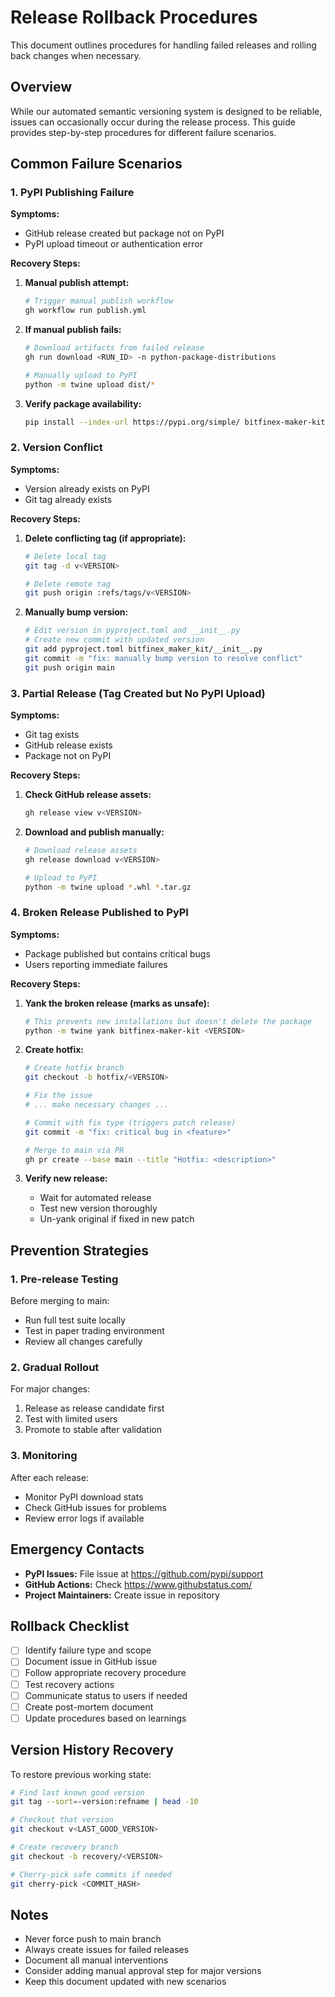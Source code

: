 # Release Rollback Procedures

This document outlines procedures for handling failed releases and rolling back changes when necessary.

## Overview

While our automated semantic versioning system is designed to be reliable, issues can occasionally occur during the release process. This guide provides step-by-step procedures for different failure scenarios.

## Common Failure Scenarios

### 1. PyPI Publishing Failure

**Symptoms:**
- GitHub release created but package not on PyPI
- PyPI upload timeout or authentication error

**Recovery Steps:**

1. **Manual publish attempt:**
   ```bash
   # Trigger manual publish workflow
   gh workflow run publish.yml
   ```

2. **If manual publish fails:**
   ```bash
   # Download artifacts from failed release
   gh run download <RUN_ID> -n python-package-distributions
   
   # Manually upload to PyPI
   python -m twine upload dist/*
   ```

3. **Verify package availability:**
   ```bash
   pip install --index-url https://pypi.org/simple/ bitfinex-maker-kit==<VERSION>
   ```

### 2. Version Conflict

**Symptoms:**
- Version already exists on PyPI
- Git tag already exists

**Recovery Steps:**

1. **Delete conflicting tag (if appropriate):**
   ```bash
   # Delete local tag
   git tag -d v<VERSION>
   
   # Delete remote tag
   git push origin :refs/tags/v<VERSION>
   ```

2. **Manually bump version:**
   ```bash
   # Edit version in pyproject.toml and __init__.py
   # Create new commit with updated version
   git add pyproject.toml bitfinex_maker_kit/__init__.py
   git commit -m "fix: manually bump version to resolve conflict"
   git push origin main
   ```

### 3. Partial Release (Tag Created but No PyPI Upload)

**Symptoms:**
- Git tag exists
- GitHub release exists
- Package not on PyPI

**Recovery Steps:**

1. **Check GitHub release assets:**
   ```bash
   gh release view v<VERSION>
   ```

2. **Download and publish manually:**
   ```bash
   # Download release assets
   gh release download v<VERSION>
   
   # Upload to PyPI
   python -m twine upload *.whl *.tar.gz
   ```

### 4. Broken Release Published to PyPI

**Symptoms:**
- Package published but contains critical bugs
- Users reporting immediate failures

**Recovery Steps:**

1. **Yank the broken release (marks as unsafe):**
   ```bash
   # This prevents new installations but doesn't delete the package
   python -m twine yank bitfinex-maker-kit <VERSION>
   ```

2. **Create hotfix:**
   ```bash
   # Create hotfix branch
   git checkout -b hotfix/<VERSION>
   
   # Fix the issue
   # ... make necessary changes ...
   
   # Commit with fix type (triggers patch release)
   git commit -m "fix: critical bug in <feature>"
   
   # Merge to main via PR
   gh pr create --base main --title "Hotfix: <description>"
   ```

3. **Verify new release:**
   - Wait for automated release
   - Test new version thoroughly
   - Un-yank original if fixed in new patch

## Prevention Strategies

### 1. Pre-release Testing

Before merging to main:
- Run full test suite locally
- Test in paper trading environment
- Review all changes carefully

### 2. Gradual Rollout

For major changes:
1. Release as release candidate first
2. Test with limited users
3. Promote to stable after validation

### 3. Monitoring

After each release:
- Monitor PyPI download stats
- Check GitHub issues for problems
- Review error logs if available

## Emergency Contacts

- **PyPI Issues:** File issue at https://github.com/pypi/support
- **GitHub Actions:** Check https://www.githubstatus.com/
- **Project Maintainers:** Create issue in repository

## Rollback Checklist

- [ ] Identify failure type and scope
- [ ] Document issue in GitHub issue
- [ ] Follow appropriate recovery procedure
- [ ] Test recovery actions
- [ ] Communicate status to users if needed
- [ ] Create post-mortem document
- [ ] Update procedures based on learnings

## Version History Recovery

To restore previous working state:

```bash
# Find last known good version
git tag --sort=-version:refname | head -10

# Checkout that version
git checkout v<LAST_GOOD_VERSION>

# Create recovery branch
git checkout -b recovery/<VERSION>

# Cherry-pick safe commits if needed
git cherry-pick <COMMIT_HASH>
```

## Notes

- Never force push to main branch
- Always create issues for failed releases
- Document all manual interventions
- Consider adding manual approval step for major versions
- Keep this document updated with new scenarios
